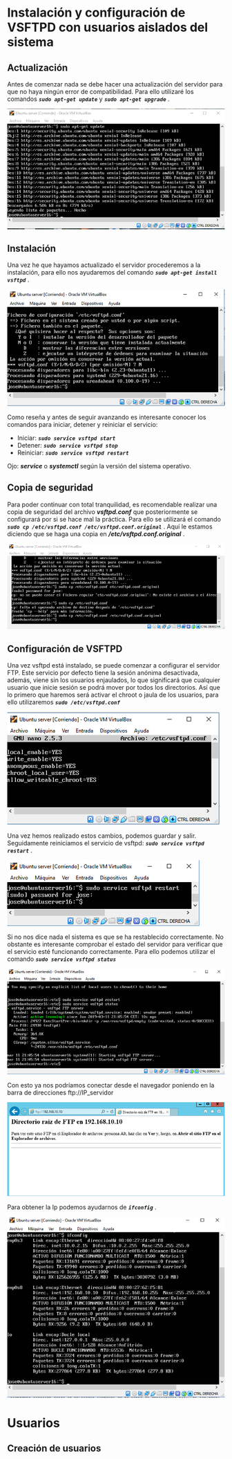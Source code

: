 # Instalación y configuración de VSFTPD con usuarios aislados del sistema

## Actualización
Antes de comenzar nada se debe hacer una actualización del servidor para que no haya ningún error de 
compatibilidad. Para ello utilizaré los comandos ***`sudo apt-get update`*** y ***`sudo apt-get upgrade`*** .

![](Imagenes/update.PNG)

## Instalación
Una vez he que hayamos actualizado el servidor procederemos a la instalación, para ello nos ayudaremos del comando 
***`sudo apt-get install vsftpd`*** .

![](Imagenes/install.PNG)

Como reseña y antes de seguir avanzando es interesante conocer los comandos para iniciar, detener y reiniciar el 
servicio:
* Iniciar: ***`sudo service vsftpd start`***
* Detener: ***`sudo service vsftpd stop`***
* Reiniciar: ***`sudo service vsftpd restart`***

Ojo: ***service*** o ***systemctl*** según la versión del sistema operativo.

## Copia de seguridad
Para poder continuar con total tranquilidad, es recomendable realizar una copia de seguridad del archivo ***vsftpd.conf*** 
que posteriormente se configurará por si se hace mal la práctica. Para ello se utilizará el comando ***`sudo cp /etc/vsftpd.conf /etc/vsftpd.conf.original`*** .
Aquí le estamos diciendo que se haga una copia en ***/etc/vsftpd.conf.original*** .

![](Imagenes/copia.PNG)

## Configuración de VSFTPD
Una vez vsftpd está instalado, se puede comenzar a configurar el servidor FTP. Este servicio por defecto tiene la sesión
anónima desactivada, además, viene sin los usuarios enjaulados, lo que significará que cualquier usuario que
inicie sesión se podrá mover por todos los directorios. Así que lo primero que haremos será activar el chroot o jaula 
de los usuarios, para ello utilizaremos ***`sudo /etc/vsftpd.conf`***

![](Imagenes/configuracion.PNG)

Una vez hemos realizado estos cambios, podemos guardar y salir. Seguidamente reiniciamos el servicio de vsftpd: 
***`sudo service vsftpd restart`*** . 

![](Imagenes/restart.PNG)

Si no nos dice nada el sistema es que se ha restablecido correctamente. No obstante
es interesante comprobar el estado del servidor para verificar que el servicio esté funcionando correctamente. Para ello
podemos utilizar el comando ***`sudo service vsftpd status`***

![](Imagenes/status.PNG)

Con esto ya nos podríamos conectar desde el navegador poniendo en la barra de direcciones ftp://IP_servidor 

![](Imagenes/comprobacionUrl.PNG)

Para obtener la Ip podemos ayudarnos de ***`ifconfig`*** .

![](Imagenes/ifconfig.PNG)

# Usuarios

## Creación de usuarios






 